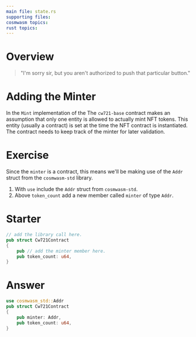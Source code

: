 ```yaml
---
main file: state.rs
supporting files: 
cosmwasm topics:
rust topics:
---
```


# Overview
> "I'm sorry sir, but you aren't authorized to push that particular button."

# Adding the Minter
In the `Mint` implementation of the The `cw721-base` contract makes an assumption that only one entity is allowed to actually mint NFT tokens. This entity (usually a contract) is set at the time the NFT contract is instantiated. The contract needs to keep track of the minter for later validation.

# Exercise
Since the `minter` is a contract, this means we'll be making use of the `Addr` struct from the `cosmwasm-std` library. 

1. With `use` include the `Addr` struct from `cosmwasm-std`. 
2. Above `token_count` add a new member called `minter` of type `Addr`.

# Starter
```rust
// add the library call here.
pub struct Cw721Contract
{
    pub // add the minter member here.
    pub token_count: u64,
}
```

# Answer
```rust
use cosmwasm_std::Addr
pub struct Cw721Contract
{
    pub minter: Addr,
    pub token_count: u64,
}
```